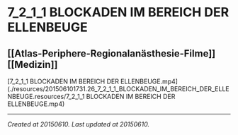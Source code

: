 # 7_2_1_1 BLOCKADEN IM BEREICH DER ELLENBEUGE
 [[Atlas-Periphere-Regionalanästhesie-Filme]] [[Medizin]] 
---



[7\_2\_1\_1 BLOCKADEN IM BEREICH DER ELLENBEUGE.mp4](./resources/201506101731.26_7_2_1_1_BLOCKADEN_IM_BEREICH_DER_ELLENBEUGE.resources/7_2_1_1 BLOCKADEN IM BEREICH DER ELLENBEUGE.mp4)

---

_Created at 20150610._
_Last updated at 20150610._



